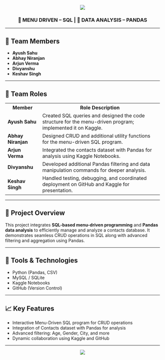 <!-- 🌌 Project Banner -->
<p align="center">
  <img src="https://capsule-render.vercel.app/api?type=rect&color=0:000000,100:1e1e1e&height=120&section=header&text=PROJECT%205%20🚀&fontSize=40&fontColor=ffffff&animation=fadeIn&fontAlignY=55">
</p>

<h3 align="center">📘 MENU DRIVEN – SQL | 🐍 DATA ANALYSIS – PANDAS</h3>

---

<h2>👥 Team Members</h2>
<ul>
  <li><b>Ayush Sahu</b></li>
  <li><b>Abhay Niranjan</b></li>
  <li><b>Arjun Verma</b></li>
  <li><b>Divyanshu</b></li>
  <li><b>Keshav Singh</b></li>
</ul>

---

<h2>🧩 Team Roles</h2>

<table>
  <tr>
    <th>Member</th>
    <th>Role Description</th>
  </tr>
  <tr>
    <td><b>Ayush Sahu</b></td>
    <td>Created SQL queries and designed the code structure for the menu-driven program; implemented it on Kaggle.</td>
  </tr>
  <tr>
    <td><b>Abhay Niranjan</b></td>
    <td>Designed CRUD and additional utility functions for the menu-driven SQL program.</td>
  </tr>
  <tr>
    <td><b>Arjun Verma</b></td>
    <td>Integrated the contacts dataset with Pandas for analysis using Kaggle Notebooks.</td>
  </tr>
  <tr>
    <td><b>Divyanshu</b></td>
    <td>Developed additional Pandas filtering and data manipulation commands for deeper analysis.</td>
  </tr>
  <tr>
    <td><b>Keshav Singh</b></td>
    <td>Handled testing, debugging, and coordinated deployment on GitHub and Kaggle for presentation.</td>
  </tr>
</table>

---

<h2>🚀 Project Overview</h2>
<p>
This project integrates <b>SQL-based menu-driven programming</b> and <b>Pandas data analysis</b> to efficiently manage and analyze a contacts database.
It demonstrates seamless CRUD operations in SQL along with advanced filtering and aggregation using Pandas.
</p>

---

<h2>🧠 Tools & Technologies</h2>
<ul>
  <li>Python (Pandas, CSV)</li>
  <li>MySQL / SQLite</li>
  <li>Kaggle Notebooks</li>
  <li>GitHub (Version Control)</li>
</ul>

---

<h2>📈 Key Features</h2>
<ul>
  <li>Interactive Menu-Driven SQL program for CRUD operations</li>
  <li>Integration of Contacts dataset with Pandas for analysis</li>
  <li>Advanced filtering: Age, Gender, City, and more</li>
  <li>Dynamic collaboration using Kaggle and GitHub</li>
</ul>

---

<!-- 🌟 Footer Banner -->
<p align="center">
  <img src="https://capsule-render.vercel.app/api?type=waving&color=0:1e1e1e,100:000000&height=120&section=footer&text=✨%20Developed%20by%20Team%20Project_5%20✨&fontSize=22&fontColor=ffffff&animation=fadeIn">
</p>
